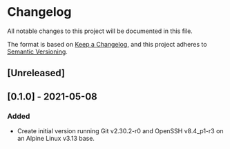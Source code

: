 # Changelog

All notable changes to this project will be documented in this file.

The format is based on [Keep a Changelog](https://keepachangelog.com/en/1.0.0/), and this project adheres to [Semantic Versioning](https://semver.org/spec/v2.0.0.html).

## [Unreleased]

## [0.1.0] - 2021-05-08
### Added
- Create initial version running Git v2.30.2-r0 and OpenSSH v8.4\_p1-r3 on an Alpine Linux v3.13 base.

